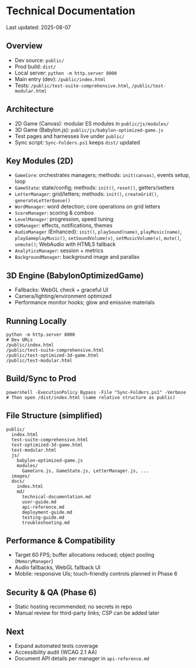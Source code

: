 # Technical Documentation

Last updated: 2025-08-07

## Overview
- Dev source: `public/`
- Prod build: `dist/`
- Local server: `python -m http.server 8000`
- Main entry (dev): `/public/index.html`
- Tests: `/public/test-suite-comprehensive.html`, `/public/test-modular.html`

## Architecture
- 2D Game (Canvas): modular ES modules in `public/js/modules/`
- 3D Game (Babylon.js): `public/js/babylon-optimized-game.js`
- Test pages and harnesses live under `public/`
- Sync script: `Sync-Folders.ps1` keeps `dist/` updated

## Key Modules (2D)
- `GameCore`: orchestrates managers; methods: `init(canvas)`, events setup, loop
- `GameState`: state/config; methods: `init()`, `reset()`, getters/setters
- `LetterManager`: grid/letters; methods: `init()`, `createGrid()`, `generateLetterQueue()`
- `WordManager`: word detection; core operations on grid letters
- `ScoreManager`: scoring & combos
- `LevelManager`: progression, speed tuning
- `UIManager`: effects, notifications, themes
- `AudioManager` (Enhanced): `init()`, `playSound(name)`, `playMusic(name)`, `playGameplayMusic()`, `setSoundVolume(v)`, `setMusicVolume(v)`, `mute()`, `unmute()`; WebAudio with HTML5 fallback
- `AnalyticsManager`: session + metrics
- `BackgroundManager`: background image and parallax

## 3D Engine (BabylonOptimizedGame)
- Fallbacks: WebGL check + graceful UI
- Camera/lighting/environment optimized
- Performance monitor hooks; glow and emissive materials

## Running Locally
```
python -m http.server 8000
# Dev URLs
/public/index.html
/public/test-suite-comprehensive.html
/public/test-optimized-3d-game.html
/public/test-modular.html
```

## Build/Sync to Prod
```
powershell -ExecutionPolicy Bypass -File "Sync-Folders.ps1" -Verbose
# Then open /dist/index.html (same relative structure as public)
```

## File Structure (simplified)
```
public/
  index.html
  test-suite-comprehensive.html
  test-optimized-3d-game.html
  test-modular.html
  js/
    babylon-optimized-game.js
    modules/
      GameCore.js, GameState.js, LetterManager.js, ...
  images/
  docs/
    index.html
    md/
      technical-documentation.md
      user-guide.md
      api-reference.md
      deployment-guide.md
      testing-guide.md
      troubleshooting.md
```

## Performance & Compatibility
- Target 60 FPS; buffer allocations reduced; object pooling (`MemoryManager`)
- Audio fallbacks, WebGL fallback UI
- Mobile: responsive UIs; touch-friendly controls planned in Phase 6

## Security & QA (Phase 6)
- Static hosting recommended; no secrets in repo
- Manual review for third-party links; CSP can be added later

## Next
- Expand automated tests coverage
- Accessibility audit (WCAG 2.1 AA)
- Document API details per manager in `api-reference.md`
